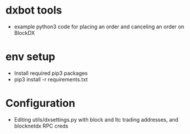 # dxbot tools
- example python3 code for placing an order and canceling an order on BlockDX

# env setup
- Install required pip3 packages
- pip3 install -r requirements.txt

# Configuration
- Editing utils/dxsettings.py with block and ltc trading addresses, and blocknetdx RPC creds
